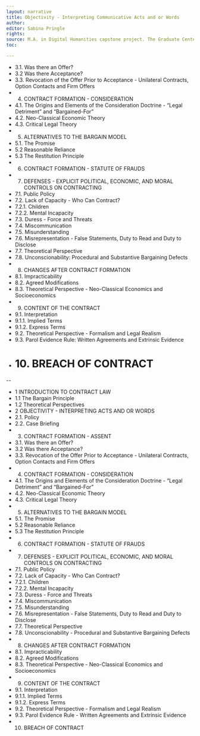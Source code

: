 ```yaml
---
layout: narrative
title: Objectivity - Interpreting Communicative Acts and or Words
author:
editor: Sabina Pringle
rights:
source: M.A. in Digital Humanities capstone project. The Graduate Center - CUNY. May 2020
toc:

---
```


- 3.1. Was there an Offer?
- 3.2 Was there Acceptance?
- 3.3. Revocation of the Offer Prior to Acceptance - Unilateral Contracts, Option Contacts and Firm Offers
- 4. CONTRACT FORMATION - CONSIDERATION
- 4.1. The Origins and Elements of the Consideration Doctrine - “Legal Detriment” and “Bargained-For”
- 4.2. Neo-Classical Economic Theory
- 4.3. Critical Legal Theory
- 5. ALTERNATIVES TO THE BARGAIN MODEL
- 5.1. The Promise
- 5.2 Reasonable Reliance
- 5.3 The Restitution Principle
- 6. CONTRACT FORMATION - STATUTE OF FRAUDS
- 7. DEFENSES - EXPLICIT POLITICAL, ECONOMIC, AND MORAL CONTROLS ON CONTRACTING
- 7.1. Public Policy
- 7.2. Lack of Capacity - Who Can Contract?
- 7.2.1. Children
- 7.2.2. Mental Incapacity
- 7.3. Duress - Force and Threats
- 7.4. Miscommunication
- 7.5. Misunderstanding
- 7.6. Misrepresentation - False Statements, Duty to Read and Duty to Disclose
- 7.7. Theoretical Perspective
- 7.8. Unconscionability:  Procedural and Substantive Bargaining Defects
- 8. CHANGES AFTER CONTRACT FORMATION
- 8.1. Impracticability
- 8.2. Agreed Modifications
- 8.3. Theoretical Perspective - Neo-Classical Economics and Socioeconomics
- 9. CONTENT OF THE CONTRACT
- 9.1. Interpretation
- 9.1.1. Implied Terms
- 9.1.2. Express Terms
- 9.2. Theoretical Perspective - Formalism and Legal Realism
- 9.3. Parol Evidence Rule: Written Agreements and Extrinsic Evidence
- # 10. BREACH OF CONTRACT

--

- 1 INTRODUCTION TO CONTRACT LAW
- 1.1 The Bargain Principle
- 1.2 Theoretical Perspectives
- 2 OBJECTIVITY - INTERPRETING ACTS AND OR WORDS
- 2.1. Policy
- 2.2. Case Briefing
- 3. CONTRACT FORMATION - ASSENT
- 3.1. Was there an Offer?
- 3.2 Was there Acceptance?
- 3.3. Revocation of the Offer Prior to Acceptance - Unilateral Contracts, Option Contacts and Firm Offers
- 4. CONTRACT FORMATION - CONSIDERATION
- 4.1. The Origins and Elements of the Consideration Doctrine - “Legal Detriment” and “Bargained-For”
- 4.2. Neo-Classical Economic Theory
- 4.3. Critical Legal Theory
- 5. ALTERNATIVES TO THE BARGAIN MODEL
- 5.1. The Promise
- 5.2 Reasonable Reliance
- 5.3 The Restitution Principle
- 6. CONTRACT FORMATION - STATUTE OF FRAUDS
- 7. DEFENSES - EXPLICIT POLITICAL, ECONOMIC, AND MORAL CONTROLS ON CONTRACTING
- 7.1. Public Policy
- 7.2. Lack of Capacity - Who Can Contract?
- 7.2.1. Children
- 7.2.2. Mental Incapacity
- 7.3. Duress - Force and Threats
- 7.4. Miscommunication
- 7.5. Misunderstanding
- 7.6. Misrepresentation - False Statements, Duty to Read and Duty to Disclose
- 7.7. Theoretical Perspective
- 7.8. Unconscionability - Procedural and Substantive Bargaining Defects
- 8. CHANGES AFTER CONTRACT FORMATION
- 8.1. Impracticability
- 8.2. Agreed Modifications
- 8.3. Theoretical Perspective - Neo-Classical Economics and Socioeconomics
- 9. CONTENT OF THE CONTRACT
- 9.1. Interpretation
- 9.1.1. Implied Terms
- 9.1.2. Express Terms
- 9.2. Theoretical Perspective - Formalism and Legal Realism
- 9.3. Parol Evidence Rule - Written Agreements and Extrinsic Evidence
- 10. BREACH OF CONTRACT
